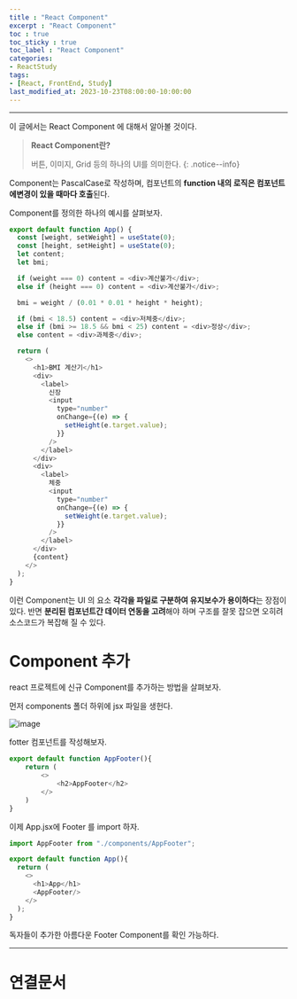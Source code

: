 ```yaml
---
title : "React Component"
excerpt : "React Component"
toc : true
toc_sticky : true
toc_label : "React Component"
categories:
- ReactStudy
tags:
- [React, FrontEnd, Study]
last_modified_at: 2023-10-23T08:00:00-10:00:00
---
```

  
---
  
 이 글에서는 React Component 에 대해서 알아볼 것이다.

> **React Component란?**  
>
> 버튼, 이미지, Grid 등의 하나의 UI를 의미한다. 
{: .notice--info}  

 Component는 PascalCase로 작성하며, 컴포넌트의 **function 내의 로직은 컴포넌트에변경이 있을 때마다 호출**된다.

 Component를 정의한 하나의 예시를 살펴보자.
  
```javascript
export default function App() {
  const [weight, setWeight] = useState(0);
  const [height, setHeight] = useState(0);
  let content;
  let bmi;

  if (weight === 0) content = <div>계산불가</div>;
  else if (height === 0) content = <div>계산불가</div>;

  bmi = weight / (0.01 * 0.01 * height * height);

  if (bmi < 18.5) content = <div>저체중</div>;
  else if (bmi >= 18.5 && bmi < 25) content = <div>정상</div>;
  else content = <div>과체중</div>;

  return (
    <>
      <h1>BMI 계산기</h1>
      <div>
        <label>
          신장
          <input
            type="number"
            onChange={(e) => {
              setHeight(e.target.value);
            }}
          />
        </label>
      </div>
      <div>
        <label>
          체중
          <input
            type="number"
            onChange={(e) => {
              setWeight(e.target.value);
            }}
          />
        </label>
      </div>
      {content}
    </>
  );
}
```

 이런 Component는 UI 의 요소 **각각을 파일로 구분하여 유지보수가 용이하다**는 장점이 있다. 반면 **분리된 컴포넌트간 데이터 연동을 고려**해야 하며 구조를 잘못 잡으면 오히려 소스코드가 복잡해 질 수 있다.
  
# Component 추가
 react 프로젝트에 신규 Component를 추가하는 방법을 살펴보자. 

 먼저 components 폴더 하위에 jsx 파일을 생헌다.
  
![image](../../assets/images/AppHeaderjsx.png)

 fotter 컴포넌트를 작성해보자.
  
```javascript
export default function AppFooter(){
    return (
        <>
            <h2>AppFooter</h2>
        </>
    )
}
```

 이제 App.jsx에 Footer 를 import 하자.
  
```javascript
import AppFooter from "./components/AppFooter";

export default function App(){
  return (
    <>
      <h1>App</h1>
      <AppFooter/>
    </>
  );
}
```

 독자들이 추가한 아름다운 Footer Component를 확인 가능하다.

---
  
# 연결문서
